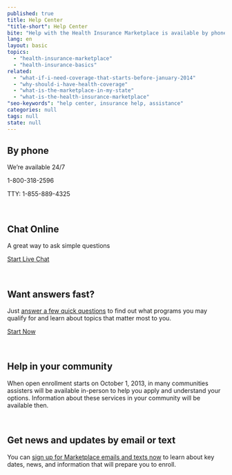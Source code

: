 ```yaml
---
published: true
title: Help Center
"title-short": Help Center
bite: "Help with the Health Insurance Marketplace is available by phone, live chat, and online. Starting in October, in-person help will be available in many communities. "
lang: en
layout: basic
topics: 
  - "health-insurance-marketplace"
  - "health-insurance-basics"
related: 
  - "what-if-i-need-coverage-that-starts-before-january-2014"
  - "why-should-i-have-health-coverage"
  - "what-is-the-marketplace-in-my-state"
  - "what-is-the-health-insurance-marketplace"
"seo-keywords": "help center, insurance help, assistance"
categories: null
tags: null
state: null
---
```


## By phone 
We’re available 24/7

1-800-318-2596

TTY: 1-855-889-4325

<br/>

## Chat Online
A great way to ask simple questions

<a id='start-chat' type='button' class='btn btn-large btn-green' href='#'>Start Live Chat</a>

<br/>

## Want answers fast?
Just [answer a few quick questions](/quick-answers/#step-1) to find out what programs you may qualify for and learn about topics that matter most to you.

<a type='button' class='btn btn-large btn-green' href='{{site.baseurl}}/quick-answers'>Start Now</a>

<br/>

## Help in your community
When open enrollment starts on October 1, 2013, in many communities assisters will be available in-person to help you apply and understand your options. Information about these services in your community will be available then. 

<br/>

## Get news and updates by email or text
You can [sign up for Marketplace emails and texts now](/subscribe) to learn about key dates, news, and information that will prepare you to enroll.

